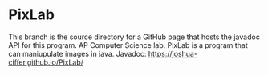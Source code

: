 # PixLab
This branch is the source directory for a GitHub page that hosts the javadoc API for this program.
AP Computer Science lab. PixLab is a program that can maniupulate images in java. Javadoc: https://joshua-ciffer.github.io/PixLab/
